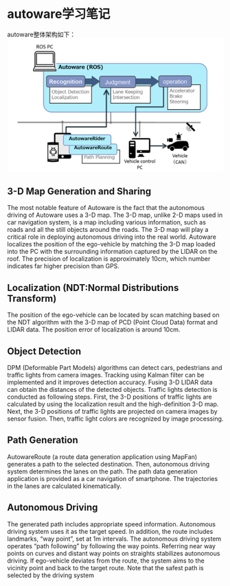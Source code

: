 # autoware学习笔记

autoware整体架构如下：
 ![image](https://github.com/437142188/autoware_learning/blob/learning_note/picture/Screenshot%20from%202018-06-27%2017-06-32.png)

## 3-D Map Generation and Sharing
 The most notable feature of Autoware is the fact that the autonomous driving of Autoware
uses a 3-D map. The 3-D map, unlike 2-D maps used in car navigation system, is a map
including various information, such as roads and all the still objects around the roads. The
3-D map will play a critical role in deploying autonomous driving into the real world.
Autoware localizes the position of the ego-vehicle by matching the 3-D map loaded into the
PC with the surrounding information captured by the LIDAR on the roof. The precision of
localization is approximately 10cm, which number indicates far higher precision than GPS.
 
## Localization (NDT:Normal Distributions Transform)
 The position of the ego-vehicle can be located by scan matching based on the NDT
algorithm with the 3-D map of PCD (Point Cloud Data) format and LIDAR data. The position
error of localization is around 10cm.

## Object Detection
DPM (Deformable Part Models) algorithms can detect cars, pedestrians and traffic lights
from camera images. Tracking using Kalman filter can be implemented and it improves
detection accuracy. Fusing 3-D LIDAR data can obtain the distances of the detected objects.
Traffic lights detection is conducted as following steps. First, the 3-D positions of traffic lights
are calculated by using the localization result and the high-definition 3-D map. Next, the 3-D
positions of traffic lights are projected on camera images by sensor fusion. Then, traffic light
colors are recognized by image processing.

## Path Generation
AutowareRoute (a route data generation application using MapFan) generates a path to the
selected destination. Then, autonomous driving system determines the lanes on the path.
The path data generation application is provided as a car navigation of smartphone. The
trajectories in the lanes are calculated kinematically.

## Autonomous Driving
The generated path includes appropriate speed information. Autonomous driving system
uses it as the target speed. In addition, the route includes landmarks, “way point”, set at 1m
intervals. The autonomous driving system operates “path following” by following the way
points. Referring near way points on curves and distant way points on straights stabilizes
autonomous driving. If ego-vehicle deviates from the route, the system aims to the vicinity
point and back to the target route. Note that the safest path is selected by the driving system
